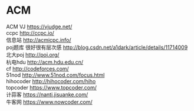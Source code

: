 # ACM
ACM
       VJ https://vjudge.net/</br>
       ccpc http://ccpc.io/</br>
       信息站 http://acmicpc.info/  </br>
       poj题库 很好很有层次感 http://blog.csdn.net/a1dark/article/details/11714009</br>
       北大poj http://poj.org/</br>
       杭电hdu http://acm.hdu.edu.cn/</br>
       cf http://codeforces.com/</br>
       51nod http://www.51nod.com/focus.html</br>
       hihocoder http://hihocoder.com/hiho</br>
       topcoder https://www.topcoder.com/</br>
       计蒜客 https://nanti.jisuanke.com/</br>
       牛客网 https://www.nowcoder.com/</br>
